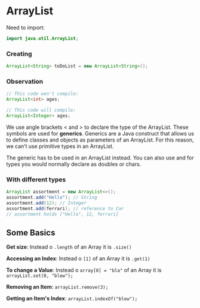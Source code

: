 # ArrayList

Need to import:

```java
import java.util.ArrayList;
```

### Creating

```java
ArrayList<String> toDoList = new ArrayList<String>();
```

### Observation

```java
// This code won't compile:
ArrayList<int> ages;

// This code will compile:
ArrayList<Integer> ages;
```

We use angle brackets < and > to declare the type of the ArrayList. These symbols are used for **generics**. Generics are a Java construct that allows us to define classes and objects as parameters of an ArrayList. For this reason, we can’t use primitive types in an ArrayList.

The **<Integer>** generic has to be used in an ArrayList instead. You can also use **<Double>** and **<Character>** for types you would normally declare as doubles or chars.

### With different types

```java
ArrayList assortment = new ArrayList<>();
assortment.add("Hello"); // String
assortment.add(12); // Integer
assortment.add(ferrari); // reference to Car
// assortment holds ["Hello", 12, ferrari]
```

## Some Basics

**Get size**: Instead o `.length` of an Array it is `.size()`

**Accessing an Index**: Instead o `[1]` of an Array it is `.get(1)`

**To change a Value**: Instead o `array[0] = "bla"` of an Array it is `arrayList.set(0, "blew");`

**Removing an Item**: `arrayList.remove(3);`

**Getting an Item's Index**: `arrayList.indexOf("blew");`
